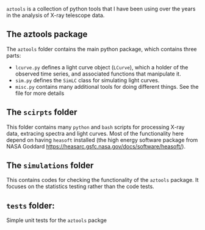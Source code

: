 `aztools` is a collection of python tools that I have been using over the years in the analysis of X-ray telescope data.

## The aztools package
The `aztools` folder contains the main python package, which contains three parts:
- `lcurve.py` defines a light curve object (`LCurve`), which a holder of the observed time series, and associated functions that manipulate it.
- `sim.py` defines the `SimLC` class for simulating light curves.
- `misc.py` contains many additional tools for doing different things. See the file for more details


## The `scirpts` folder
This folder contains many `python` and `bash` scripts for processing X-ray data, extracing spectra and light curves. Most of the functionality here depend on having `heasoft` installed (the high energy software package from NASA Goddard https://heasarc.gsfc.nasa.gov/docs/software/heasoft/).


## The `simulations` folder
This contains codes for checking the functionality of the `aztools` package. It focuses on the statistics testing rather than the code tests.

## `tests` folder:
Simple unit tests for the `aztools` packge
